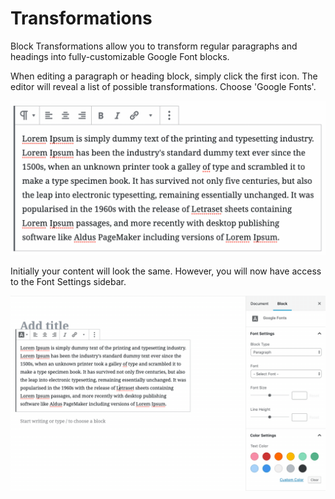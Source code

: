 # Transformations

Block Transformations allow you to transform regular paragraphs and headings into fully-customizable Google Font blocks.

When editing a paragraph or heading block, simply click the first icon. The editor will reveal a list of possible transformations. Choose 'Google Fonts'.

![](../.gitbook/assets/2019-07-25-12.32.14.gif)

Initially your content will look the same. However, you will now have access to the Font Settings sidebar.

![](../.gitbook/assets/2019-07-25-12.33.26.gif)
